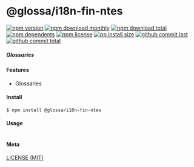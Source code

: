 # @glossa/i18n-fin-ntes

[![npm version][badge-npm-version]][url-npm]
[![npm download monthly][badge-npm-download-monthly]][url-npm]
[![npm download total][badge-npm-download-total]][url-npm]
[![npm dependents][badge-npm-dependents]][url-github]
[![npm license][badge-npm-license]][url-npm]
[![pp install size][badge-pp-install-size]][url-pp]
[![github commit last][badge-github-last-commit]][url-github]
[![github commit total][badge-github-commit-count]][url-github]

[//]: <> (Shields)
[badge-npm-version]: https://flat.badgen.net/npm/v/@glossa/i18n-fin-ntes
[badge-npm-download-monthly]: https://flat.badgen.net/npm/dm/@glossa/i18n-fin-ntes
[badge-npm-download-total]:https://flat.badgen.net/npm/dt/@glossa/i18n-fin-ntes
[badge-npm-dependents]: https://flat.badgen.net/npm/dependents/@glossa/i18n-fin-ntes
[badge-npm-license]: https://flat.badgen.net/npm/license/@glossa/i18n-fin-ntes
[badge-pp-install-size]: https://flat.badgen.net/packagephobia/install/@glossa/i18n-fin-ntes
[badge-github-last-commit]: https://flat.badgen.net/github/last-commit/hoyeungw/glossa
[badge-github-commit-count]: https://flat.badgen.net/github/commits/hoyeungw/glossa

[//]: <> (Link)
[url-npm]: https://npmjs.org/package/@glossa/i18n-fin-ntes
[url-pp]: https://packagephobia.now.sh/result?p=@glossa/i18n-fin-ntes
[url-github]: https://github.com/hoyeungw/glossa

##### Glossaries

#### Features
- Glossaries

#### Install
```console
$ npm install @glossa/i18n-fin-ntes
```

#### Usage
```js
```

#### Meta
[LICENSE (MIT)](LICENSE)
